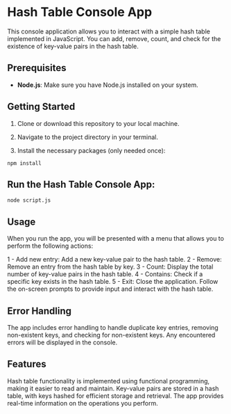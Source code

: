 # Hash Table Console App

This console application allows you to interact with a simple hash table implemented in JavaScript. You can add, remove, count, and check for the existence of key-value pairs in the hash table.

## Prerequisites

- **Node.js**: Make sure you have Node.js installed on your system.

## Getting Started

1. Clone or download this repository to your local machine.

2. Navigate to the project directory in your terminal.

3. Install the necessary packages (only needed once):

`npm install`

## Run the Hash Table Console App:

`node script.js`

## Usage

When you run the app, you will be presented with a menu that allows you to perform the following actions:

1 - Add new entry: Add a new key-value pair to the hash table.
2 - Remove: Remove an entry from the hash table by key.
3 - Count: Display the total number of key-value pairs in the hash table.
4 - Contains: Check if a specific key exists in the hash table.
5 - Exit: Close the application.
Follow the on-screen prompts to provide input and interact with the hash table.

## Error Handling

The app includes error handling to handle duplicate key entries, removing non-existent keys, and checking for non-existent keys. Any encountered errors will be displayed in the console.

## Features

Hash table functionality is implemented using functional programming, making it easier to read and maintain.
Key-value pairs are stored in a hash table, with keys hashed for efficient storage and retrieval.
The app provides real-time information on the operations you perform.
